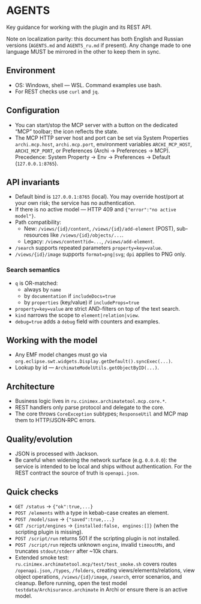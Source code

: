 # AGENTS

Key guidance for working with the plugin and its REST API.

Note on localization parity: this document has both English and Russian versions (`AGENTS.md` and `AGENTS_ru.md` if present). Any change made to one language MUST be mirrored in the other to keep them in sync.

## Environment
- OS: Windows, shell — WSL. Command examples use bash.
- For REST checks use `curl` and `jq`.

## Configuration
- You can start/stop the MCP server with a button on the dedicated “MCP” toolbar; the icon reflects the state.
- The MCP HTTP server host and port can be set via System Properties `archi.mcp.host`, `archi.mcp.port`, environment variables `ARCHI_MCP_HOST`, `ARCHI_MCP_PORT`, or Preferences (Archi → Preferences → MCP). Precedence: System Property → Env → Preferences → Default (`127.0.0.1:8765`).

## API invariants
- Default bind is `127.0.0.1:8765` (local). You may override host/port at your own risk; the service has no authentication.
- If there is no active model — HTTP 409 and `{"error":"no active model"}`.
- Path compatibility:
  - New: `/views/{id}/content`, `/views/{id}/add-element` (POST), sub-resources like `/views/{id}/objects/...`.
  - Legacy: `/views/content?id=...`, `/views/add-element`.
- `/search` supports repeated parameters `property=key=value`.
- `/views/{id}/image` supports `format=png|svg`; `dpi` applies to PNG only.

### Search semantics
- `q` is OR-matched:
  - always by `name`
  - by `documentation` if `includeDocs=true`
  - by `properties` (key/value) if `includeProps=true`
- `property=key=value` are strict AND-filters on top of the text search.
- `kind` narrows the scope to `element|relation|view`.
- `debug=true` adds a `debug` field with counters and examples.

## Working with the model
- Any EMF model changes must go via `org.eclipse.swt.widgets.Display.getDefault().syncExec(...)`.
- Lookup by id — `ArchimateModelUtils.getObjectByID(...)`.

## Architecture
- Business logic lives in `ru.cinimex.archimatetool.mcp.core.*`.
- REST handlers only parse protocol and delegate to the core.
- The core throws `CoreException` subtypes; `ResponseUtil` and MCP map them to HTTP/JSON‑RPC errors.

## Quality/evolution
- JSON is processed with Jackson.
- Be careful when widening the network surface (e.g. `0.0.0.0`): the service is intended to be local and ships without authentication.
  For the REST contract the source of truth is `openapi.json`.

## Quick checks
- `GET /status` → `{"ok":true,...}`
- `POST /elements` with a type in kebab-case creates an element.
- `POST /model/save` → `{"saved":true,...}`
- `GET /script/engines` → `{installed:false, engines:[]}` (when the scripting plugin is missing).
- `POST /script/run` returns 501 if the scripting plugin is not installed.
- `POST /script/run` rejects unknown `engine`, invalid `timeoutMs`, and truncates `stdout/stderr` after ~10k chars.
- Extended smoke test: `ru.cinimex.archimatetool.mcp/test/test_smoke.sh` covers routes
  `/openapi.json`, `/types`, `/folders`, creating views/elements/relations,
  view object operations, `/views/{id}/image`, `/search`, error scenarios, and cleanup.
  Before running, open the test model `testdata/Archisurance.archimate` in Archi or ensure there is an active model.

